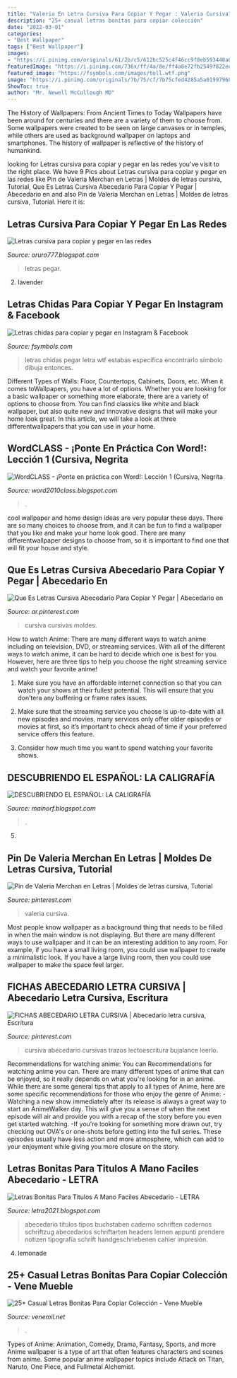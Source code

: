 ```yaml
---
title: "Valeria En Letra Cursiva Para Copiar Y Pegar : Valeria Cursiva"
description: "25+ casual letras bonitas para copiar colección"
date: "2022-03-01"
categories:
- "Best Wallpaper"
tags: ["Best Wallpaper"]
images:
- "https://i.pinimg.com/originals/61/2b/c5/612bc525c4f46cc9f8eb593448a0f65b.jpg"
featuredImage: "https://i.pinimg.com/736x/ff/4a/8e/ff4a8e72fb2549f822ee166c04686dee.jpg"
featured_image: "https://fsymbols.com/images/tell.wtf.png"
image: "https://i.pinimg.com/originals/7b/75/cf/7b75cfed4285a5a01997968a9d112fa6.png"
ShowToc: true
author: "Mr. Newell McCullough MD"
---
```



The History of Wallpapers: From Ancient Times to Today
Wallpapers have been around for centuries and there are a variety of them to choose from. Some wallpapers were created to be seen on large canvases or in temples, while others are used as background wallpaper on laptops and smartphones. The history of wallpaper is reflective of the history of humankind.

	

		
looking for Letras cursiva para copiar y pegar en las redes you've visit to the right place. We have 9 Pics about Letras cursiva para copiar y pegar en las redes like Pin de Valeria Merchan en Letras | Moldes de letras cursiva, Tutorial, Que Es Letras Cursiva Abecedario Para Copiar Y Pegar | Abecedario en and also Pin de Valeria Merchan en Letras | Moldes de letras cursiva, Tutorial. Here it is:
		
    
## Letras Cursiva Para Copiar Y Pegar En Las Redes

<img loading=lazy src="https://1.bp.blogspot.com/-fF_UO9wySnw/XHqZ9kxzupI/AAAAAAAAJ8Q/_FbRaLtxPZYmXpAm2HNLrZjqvwoQC2VXACLcBGAs/w1200-h630-p-k-no-nu/letras-grandes-copiar.jpg" onerror="this.onerror=null;this.src='https://tse2.mm.bing.net/th?id=OIP.79oa5OkcVxrTooSdM9aEbQAAAA&amp;pid=15.1';" alt="Letras cursiva para copiar y pegar en las redes">

_Source: oruro777.blogspot.com_

>letras pegar. 

	

2. lavender 

    
## Letras Chidas Para Copiar Y Pegar En Instagram &amp; Facebook

<img loading=lazy src="https://fsymbols.com/images/tell.wtf.png" onerror="this.onerror=null;this.src='https://tse4.mm.bing.net/th?id=OIP.alBul8DwNgxvj_h3u2AdWgAAAA&amp;pid=15.1';" alt="Letras chidas para copiar y pegar en Instagram &amp; Facebook">

_Source: fsymbols.com_

>letras chidas pegar letra wtf estabas específica encontrarlo símbolo dibuja entonces. 

	

Different Types of Walls: Floor, Countertops, Cabinets, Doors, etc.
When it comes toWallpapers, you have a lot of options. Whether you are looking for a basic wallpaper or something more elaborate, there are a variety of options to choose from. You can find classics like white and black wallpaper, but also quite new and innovative designs that will make your home look great. In this article, we will take a look at three differentwallpapers that you can use in your home.

    
## WordCLASS - ¡Ponte En Práctica Con Word!: Lección 1 (Cursiva, Negrita

<img loading=lazy src="https://2.bp.blogspot.com/-5xux0OIFF0g/Umku2l0qdWI/AAAAAAAAAIA/k_hNtYmndtE/s1600/WORD.jpg" onerror="this.onerror=null;this.src='https://tse3.mm.bing.net/th?id=OIP.zvy7ERFzxaVBoOmDwtux-AHaGg&amp;pid=15.1';" alt="WordCLASS - ¡Ponte en práctica con Word!: Lección 1 (Cursiva, Negrita">

_Source: word2010class.blogspot.com_

>. 

	

cool wallpaper and home design ideas are very popular these days. There are so many choices to choose from, and it can be fun to find a wallpaper that you like and make your home look good. There are many differentwallpaper designs to choose from, so it is important to find one that will fit your house and style.

    
## Que Es Letras Cursiva Abecedario Para Copiar Y Pegar | Abecedario En

<img loading=lazy src="https://i.pinimg.com/736x/ff/4a/8e/ff4a8e72fb2549f822ee166c04686dee.jpg" onerror="this.onerror=null;this.src='https://tse4.mm.bing.net/th?id=OIP.EMNsn2znjwj0_YojOHwLtgAAAA&amp;pid=15.1';" alt="Que Es Letras Cursiva Abecedario Para Copiar Y Pegar | Abecedario en">

_Source: ar.pinterest.com_

>cursiva cursivas moldes. 

	

How to watch Anime: There are many different ways to watch anime including on television, DVD, or streaming services.
With all of the different ways to watch anime, it can be hard to decide which one is best for you. However, here are three tips to help you choose the right streaming service and watch your favorite anime!
1. Make sure you have an affordable internet connection so that you can watch your shows at their fullest potential. This will ensure that you don’tera any buffering or frame rates issues.

2. Make sure that the streaming service you choose is up-to-date with all new episodes and movies. many services only offer older episodes or movies at first, so it’s important to check ahead of time if your preferred service offers this feature.

3. Consider how much time you want to spend watching your favorite shows.

    
## DESCUBRIENDO EL ESPAÑOL: LA CALIGRAFÍA

<img loading=lazy src="http://2.bp.blogspot.com/-4VzRk9Z3mSs/URfwNEslWnI/AAAAAAAAAGk/yQEXT28TfuM/s1600/ABECEDARIO+CURSIVA.jpg" onerror="this.onerror=null;this.src='https://tse3.mm.bing.net/th?id=OIP.DOId5mzJI5azRAYSUIUKEQHaES&amp;pid=15.1';" alt="DESCUBRIENDO EL ESPAÑOL: LA CALIGRAFÍA">

_Source: mainorf.blogspot.com_

>. 

	

5.

    
## Pin De Valeria Merchan En Letras | Moldes De Letras Cursiva, Tutorial

<img loading=lazy src="https://i.pinimg.com/474x/32/48/1a/32481a13037f171da56ef495a557fd12.jpg" onerror="this.onerror=null;this.src='https://tse3.mm.bing.net/th?id=OIP.pYKKWP9qgX2k6RAz02TasgAAAA&amp;pid=15.1';" alt="Pin de Valeria Merchan en Letras | Moldes de letras cursiva, Tutorial">

_Source: pinterest.com_

>valeria cursiva. 

	

Most people know wallpaper as a background thing that needs to be filled in when the main window is not displaying. But there are many different ways to use wallpaper and it can be an interesting addition to any room. For example, if you have a small living room, you could use wallpaper to create a minimalistic look. If you have a large living room, then you could use wallpaper to make the space feel larger.

    
## FICHAS ABECEDARIO LETRA CURSIVA | Abecedario Letra Cursiva, Escritura

<img loading=lazy src="https://i.pinimg.com/originals/61/2b/c5/612bc525c4f46cc9f8eb593448a0f65b.jpg" onerror="this.onerror=null;this.src='https://tse4.mm.bing.net/th?id=OIP.JzpGbMdGT-Vc7Va2CX5TxgHaFI&amp;pid=15.1';" alt="FICHAS ABECEDARIO LETRA CURSIVA | Abecedario letra cursiva, Escritura">

_Source: pinterest.com_

>cursiva abecedario cursivas trazos lectoescritura bujalance leerlo. 

	

Recommendations for watching anime: You can
Recommendations for watching anime you can. There are many different types of anime that can be enjoyed, so it really depends on what you're looking for in an anime. While there are some general tips that apply to all types of Anime, here are some specific recommendations for those who enjoy the genre of Anime: 
-Watching a new show immediately after its release is always a great way to start an AnimeWalker day. This will give you a sense of when the next episode will air and provide you with a recap of the story before you even get started watching. 
-If you're looking for something more drawn out, try checking out OVA's or one-shots before getting into the full series. These episodes usually have less action and more atmosphere, which can add to your enjoyment while giving you more closure on the story.

    
## Letras Bonitas Para Titulos A Mano Faciles Abecedario - LETRA

<img loading=lazy src="https://i.pinimg.com/originals/9d/42/13/9d42135f5eb1d3408ae1f102a001cae5.jpg" onerror="this.onerror=null;this.src='https://tse2.mm.bing.net/th?id=OIP.CXKwtQLDh6vneofW6erzwgHaHX&amp;pid=15.1';" alt="Letras Bonitas Para Titulos A Mano Faciles Abecedario - LETRA">

_Source: letra2021.blogspot.com_

>abecedario titulos tipos buchstaben caderno schriften cadernos schriftzug abecedarios schriftarten headers lernen appunti prendere notizen tipografía schrift handgeschriebenen cahier impresión. 

	

4. lemonade 

    
## 25+ Casual Letras Bonitas Para Copiar Colección - Vene Mueble

<img loading=lazy src="https://i.pinimg.com/originals/7b/75/cf/7b75cfed4285a5a01997968a9d112fa6.png" onerror="this.onerror=null;this.src='https://tse3.mm.bing.net/th?id=OIP.zaG-9lm5ubcAeTkJqLRHYwAAAA&amp;pid=15.1';" alt="25+ Casual Letras Bonitas Para Copiar Colección - Vene Mueble">

_Source: venemil.net_

>. 

	

Types of Anime: Animation, Comedy, Drama, Fantasy, Sports, and more
Anime wallpaper is a type of art that often features characters and scenes from anime. Some popular anime wallpaper topics include Attack on Titan, Naruto, One Piece, and Fullmetal Alchemist.

